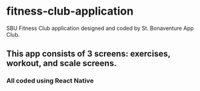 # fitness-club-application

SBU Fitness Club application designed and coded by St. Bonaventure App Club. 

## This app consists of 3 screens: exercises, workout, and scale screens.
### All coded using React Native

